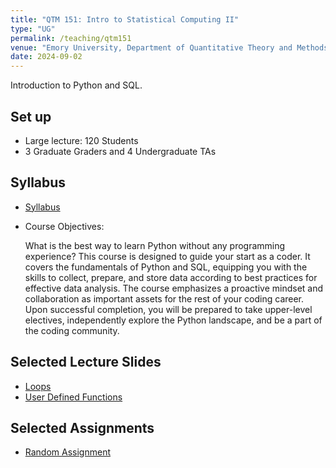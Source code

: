 ```yaml
---
title: "QTM 151: Intro to Statistical Computing II"
type: "UG"
permalink: /teaching/qtm151
venue: "Emory University, Department of Quantitative Theory and Methods"
date: 2024-09-02
---
```


Introduction to Python and SQL.

## Set up
* Large lecture: 120 Students
* 3 Graduate Graders and 4 Undergraduate TAs

## Syllabus

* [Syllabus](https://www.dropbox.com/scl/fi/5l1c9jisjyccstz4hodpm/JK_f24_qtm151_1_release.pdf?rlkey=hp8d8r9qtepwsw2aqrgcs0ewx&dl=0)

* Course Objectives:
  
   What is the best way to learn Python without any programming experience? This course is designed to guide your start as a coder. It covers the fundamentals of Python and SQL, equipping you with the skills to collect, prepare, and store data according to best practices for effective data analysis. The course emphasizes a proactive mindset and collaboration as important assets for the rest of your coding career. Upon successful completion, you will be prepared to take upper-level electives, independently explore the Python landscape, and be a part of the coding community.

## Selected Lecture Slides
* [Loops](https://www.dropbox.com/scl/fi/nldohdn9j1e55yw9xn1cf/week-4-1.html?rlkey=awmtzmyzectrhzer0o3qzbenh&dl=0)
* [User Defined Functions](https://www.dropbox.com/scl/fi/6pqd3rleg01em9jheoc1y/week5-1.html?rlkey=5smp74t2k0z0nmcpnfvf3e0g3&dl=0)

## Selected Assignments
* [Random Assignment](https://www.dropbox.com/scl/fi/q3f2bq7f1fjsvyfgg6kt6/assignment6.html?rlkey=ct43jv9we4tahren9hfmp6eth&dl=0)
